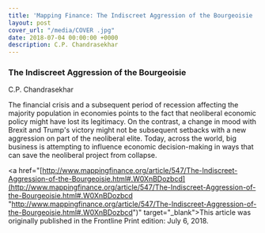```yaml
---
title: 'Mapping Finance: The Indiscreet Aggression of the Bourgeoisie '
layout: post
cover_url: "/media/COVER .jpg"
date: 2018-07-04 00:00:00 +0000
description: C.P. Chandrasekhar
---
```

### **The Indiscreet Aggression of the Bourgeoisie**

C.P. Chandrasekhar

The financial crisis and a subsequent period of recession affecting the majority population in economies points to the fact that neoliberal economic policy might have lost its legitimacy. On the contrast, a change in mood with Brexit and Trump's victory might not be subsequent setbacks with a new aggression on part of the neoliberal elite. Today, across the world, big business is attempting to influence economic decision-making in ways that can save the neoliberal project from collapse.

<a href="[http://www.mappingfinance.org/article/547/The-Indiscreet-Aggression-of-the-Bourgeoisie.html#.W0XnBDozbcd](http://www.mappingfinance.org/article/547/The-Indiscreet-Aggression-of-the-Bourgeoisie.html#.W0XnBDozbcd "http://www.mappingfinance.org/article/547/The-Indiscreet-Aggression-of-the-Bourgeoisie.html#.W0XnBDozbcd")" target="_blank">This article was originally published in the Frontline Print edition: July 6, 2018.</a>